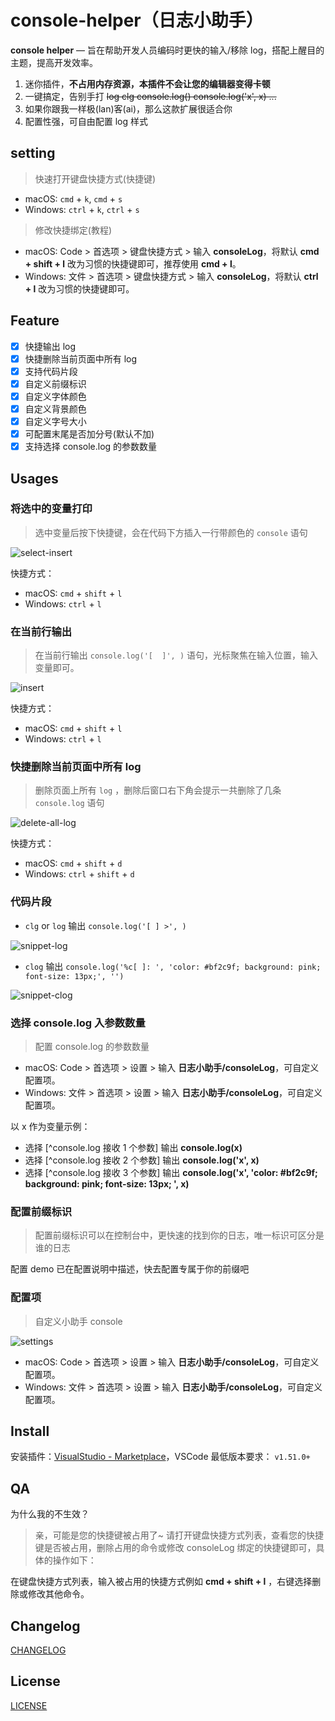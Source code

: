 # console-helper（日志小助手）

**console helper** — 旨在帮助开发人员编码时更快的输入/移除 log，搭配上醒目的主题，提高开发效率。

1. 迷你插件，**不占用内存资源，本插件不会让您的编辑器变得卡顿**
2. 一键搞定，告别手打 ~~log clg console.log() console.log('x', x) ...~~
3. 如果你跟我一样极(lan)客(ai)，那么这款扩展很适合你
4. 配置性强，可自由配置 log 样式

## setting

> 快速打开键盘快捷方式(快捷键)

* macOS: `cmd` + `k`,  `cmd` + `s`
* Windows: `ctrl` + `k`,  `ctrl` + `s`

> 修改快捷绑定(教程)

* macOS: Code > 首选项 > 键盘快捷方式 > 输入 **consoleLog**，将默认 **cmd + shift + l** 改为习惯的快捷键即可，推荐使用 **cmd + l**。
* Windows: 文件 > 首选项 > 键盘快捷方式 > 输入 **consoleLog**，将默认 **ctrl + l** 改为习惯的快捷键即可。

## Feature

* [x] 快捷输出 log
* [x] 快捷删除当前页面中所有 log
* [x] 支持代码片段
* [x] 自定义前缀标识
* [x] 自定义字体颜色
* [x] 自定义背景颜色
* [x] 自定义字号大小
* [x] 可配置末尾是否加分号(默认不加)
* [x] 支持选择 console.log 的参数数量

## Usages

### 将选中的变量打印

> 选中变量后按下快捷键，会在代码下方插入一行带颜色的 `console` 语句

![select-insert](https://qn.xiesz.com/AT/select-insert.gif)

快捷方式：

* macOS: `cmd` + `shift` + `l`
* Windows: `ctrl` + `l`

### 在当前行输出

> 在当前行输出 `console.log('[  ]', )` 语句，光标聚焦在输入位置，输入变量即可。

![insert](https://qn.xiesz.com/AT/insert.gif)

快捷方式：

* macOS: `cmd` + `shift` + `l`
* Windows: `ctrl` + `l`

### 快捷删除当前页面中所有 log

> 删除页面上所有 `log` ，删除后窗口右下角会提示一共删除了几条 `console.log` 语句

![delete-all-log](https://qn.xiesz.com/AT/delete-all-log.gif)

快捷方式：

* macOS: `cmd` + `shift` + `d`
* Windows: `ctrl` + `shift` + `d`

### 代码片段

* `clg` or `log` 输出 `console.log('[ ] >', )`

![snippet-log](https://qn.xiesz.com/AT/snippet-log.gif)

* `clog` 输出 `console.log('%c[ ]: ', 'color: #bf2c9f; background: pink; font-size: 13px;', '')`

![snippet-clog](https://qn.xiesz.com/AT/snippet-clog.gif)

### 选择 console.log 入参数数量

> 配置 console.log 的参数数量

* macOS: Code > 首选项 > 设置 > 输入 **日志小助手/consoleLog**，可自定义配置项。
* Windows: 文件 > 首选项 > 设置 > 输入 **日志小助手/consoleLog**，可自定义配置项。

以 x 作为变量示例：

* 选择 [^console.log 接收 1 个参数] 输出 **console.log(x)**
* 选择 [^console.log 接收 2 个参数] 输出 **console.log('x', x)**
* 选择 [^console.log 接收 3 个参数] 输出 **console.log('x', 'color: #bf2c9f; background: pink; font-size: 13px; ', x)**

### 配置前缀标识

> 配置前缀标识可以在控制台中，更快速的找到你的日志，唯一标识可区分是谁的日志

配置 demo 已在配置说明中描述，快去配置专属于你的前缀吧

### 配置项

> 自定义小助手 console

![settings](https://qn.xiesz.com/AT/settings.gif)

* macOS: Code > 首选项 > 设置 > 输入 **日志小助手/consoleLog**，可自定义配置项。
* Windows: 文件 > 首选项 > 设置 > 输入 **日志小助手/consoleLog**，可自定义配置项。

## Install

安装插件：[VisualStudio - Marketplace](https://marketplace.visualstudio.com/items?itemName=AT-9420.console-helper)，VSCode 最低版本要求： `v1.51.0+`

## QA

为什么我的不生效？

> 亲，可能是您的快捷键被占用了~
> 请打开键盘快捷方式列表，查看您的快捷键是否被占用，删除占用的命令或修改 consoleLog 绑定的快捷键即可，具体的操作如下：

在键盘快捷方式列表，输入被占用的快捷方式例如 **cmd + shift + l** ，右键选择删除或修改其他命令。

## Changelog

[CHANGELOG](./CHANGELOG.md)

## License

[LICENSE](./LICENSE)
